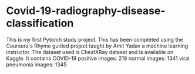 # Covid-19-radiography-disease-classification

This is my first Pytorch study project. This has been completed using the Coursera's Rhyme guided project taught by Amit Yadav a machine learning instructor. The dataset used is ChestXRay dataset and is available on Kaggle.
It contains
COVID-19 positive images: 219
normal images: 1341 
viral pneumonia images: 1345 
